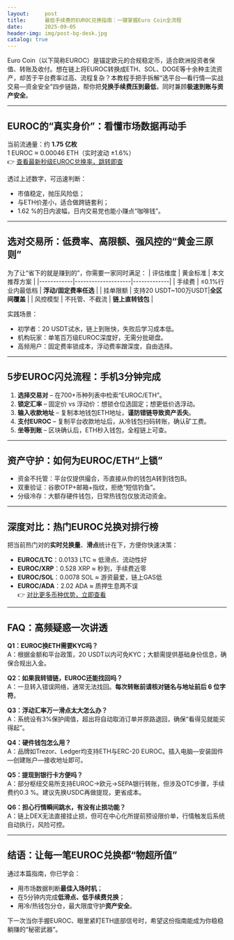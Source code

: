 ```yaml
---
layout:     post
title:      最低手续费的EUROC兑换指南：一键掌握Euro Coin全流程
date:       2025-09-05
header-img: img/post-bg-desk.jpg
catalog: true
---
```


Euro Coin（以下简称EUROC）是锚定欧元的合规稳定币，适合欧洲投资者保值、转账及收付。想在链上将EUROC转换成ETH、SOL、DOGE等十余种主流资产，却苦于平台费率过高、流程复杂？本教程手把手拆解“选平台—看行情—实战交易—资金安全”四步链路，帮你把**兑换手续费压到最低**，同时兼顾**极速到账与资产安全**。

---

## EUROC的“真实身价”：看懂市场数据再动手
当前流通量：约 **1.75 亿枚**  
1 EUROC ≈ 0.00046 ETH（实时波动 ±1.6%）  
👉 [查看最新秒级EUROC兑换率，跳转即查](https://okxdog.com/)

透过上述数字，可迅速判断：
- 市值稳定，抛压风险低；  
- 与ETH价差小，适合做跨链套利；  
- 1.62 %的日内波幅，日内交易党也能小赚点“咖啡钱”。

---

## 选对交易所：低费率、高限额、强风控的“黄金三原则”
为了让“省下的就是赚到的”，你需要一家同时满足：
| 评估维度   | 黄金标准           | 本文推荐方案 |
|------------|--------------------|-------------|
| 手续费     | ≤0.1%行业内最低档  | **浮动/固定费率任选** |
| 挂单限额   | 支持20 USDT~100万USDT|**全区间覆盖** |
| 风控模型   | 不托管、不截流      | **链上直转钱包** |

实践场景：  
- 初学者：20 USDT试水，链上到账快，失败后学习成本低。  
- 机构玩家：单笔百万级EUROC深度好，无需分批砸盘。  
- 高频用户：固定费率锁成本，浮动费率蹭深度，自由选择。

---

## 5步EUROC闪兑流程：手机3分钟完成
1. **选择交易对** – 在700+币种列表中检索“EUROC/ETH”。  
2. **锁定汇率** – 固定价 vs 浮动价：想锁仓位选固定；想更低价选浮动。  
3. **输入收款地址** – 复制本地钱包ETH地址，**谨防错链导致资产丢失**。  
4. **支付EUROC** – 复制平台收款地址后，从冷钱包扫码转账，确认矿工费。  
5. **坐等到账** – 区块确认后，ETH秒入钱包，全程链上可查。

---

## 资产守护：如何为EUROC/ETH“上锁”
- 资金不托管：平台仅提供撮合，币直接从你的钱包A转到钱包B。  
- 双重验证：谷歌OTP+邮箱+指纹，拒绝“短信钓鱼”。  
- 分级冷存：大额存硬件钱包，日常热钱包仅放流动资金。

---

## 深度对比：热门EUROC兑换对排行榜
把当前热门对的**实时兑换量**、**滑点**统计在下，方便你快速决策：  
- **EUROC/LTC**：0.0133 LTC ≈ 低滑点、流动性好  
- **EUROC/XRP**：0.528 XRP ≈ 秒到，手续费近零  
- **EUROC/SOL**：0.0078 SOL ≈ 游资最爱，链上GAS低  
- **EUROC/ADA**：2.02 ADA ≈ 质押生息两不误  
👉 [对比更多币种优势，立即查看](https://okxdog.com/)

---

## FAQ：高频疑惑一次讲透
**Q1：EUROC换ETH需要KYC吗？**  
A：根据金额和平台政策，20 USDT以内可免KYC；大额需提供基础身份信息，确保合规出入金。

**Q2：如果我转错链，EUROC还能找回吗？**  
A：一旦转入错误网络，通常无法找回。**每次转账前请核对链名与地址前后 6 位字符**。

**Q3：浮动汇率万一滑点太大怎么办？**  
A：系统设有3%保护阈值，超出将自动取消订单并原路退回，确保“看得见就能买得起”。

**Q4：硬件钱包怎么用？**  
A：品牌如Trezor、Ledger均支持ETH与ERC-20 EUROC。插入电脑—安装固件—创建账户—接收地址即可。

**Q5：提现到银行卡方便吗？**  
A：部分枢纽交易所支持EUROC→欧元→SEPA银行转账，但涉及OTC步骤，手续费约0.3 %。建议先换USDC再做提现，更省成本。

**Q6：担心行情瞬间跳水，有没有止损功能？**  
A：链上DEX无法直接挂止损，但可在中心化所提前预设限价单，行情触发后系统自动执行，风险可控。

---

## 结语：让每一笔EUROC兑换都“物超所值”  
通过本篇指南，你已学会：
- 用市场数据判断**最佳入场时机**；  
- 在5分钟内完成**低滑点、低手续费兑换**；  
- 用冷/热钱包分仓，最大限度守护**资产安全**。  

下一次当你手握EUROC、眼里紧盯ETH底部信号时，希望这份指南能成为你稳稳躺赚的“秘密武器”。